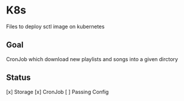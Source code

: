 # K8s
Files to deploy sctl image on kubernetes

## Goal
CronJob which download new playlists and songs into a given dirctory

## Status

[x] Storage
[x] CronJob
[ ] Passing Config